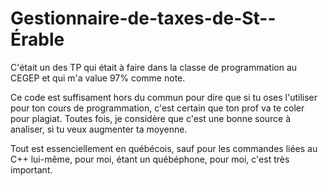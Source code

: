 # Gestionnaire-de-taxes-de-St--Érable
C'était un des TP qui était à faire dans la classe de programmation au CEGEP et qui m'a value 97% comme note.

Ce code est suffisament hors du commun pour dire que si tu oses l'utiliser pour ton cours de programmation, 
c'est certain que ton prof va te coler pour plagiat. Toutes fois, je considère que c'est une bonne source à analiser,
si tu veux augmenter ta moyenne.

Tout est essenciellement en québécois, sauf pour les commandes liées au C++ lui-même, pour moi, étant un québéphone, pour moi,
c'est très important.
